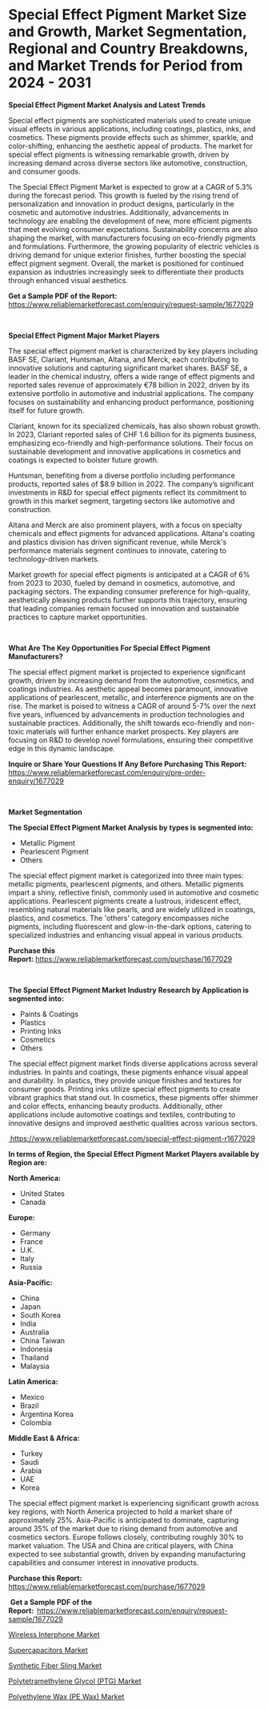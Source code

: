 <p><h1>Special Effect Pigment Market Size and Growth, Market Segmentation, Regional and Country Breakdowns, and Market Trends for Period from 2024 -  2031</h1></p><p><strong>Special Effect Pigment Market Analysis and Latest Trends</strong></p>
<p><p>Special effect pigments are sophisticated materials used to create unique visual effects in various applications, including coatings, plastics, inks, and cosmetics. These pigments provide effects such as shimmer, sparkle, and color-shifting, enhancing the aesthetic appeal of products. The market for special effect pigments is witnessing remarkable growth, driven by increasing demand across diverse sectors like automotive, construction, and consumer goods.</p><p>The Special Effect Pigment Market is expected to grow at a CAGR of 5.3% during the forecast period. This growth is fueled by the rising trend of personalization and innovation in product designs, particularly in the cosmetic and automotive industries. Additionally, advancements in technology are enabling the development of new, more efficient pigments that meet evolving consumer expectations. Sustainability concerns are also shaping the market, with manufacturers focusing on eco-friendly pigments and formulations. Furthermore, the growing popularity of electric vehicles is driving demand for unique exterior finishes, further boosting the special effect pigment segment. Overall, the market is positioned for continued expansion as industries increasingly seek to differentiate their products through enhanced visual aesthetics.</p></p>
<p><strong>Get a Sample PDF of the Report:&nbsp;</strong> <a href="https://www.reliablemarketforecast.com/enquiry/request-sample/1677029?utm_campaign=1134&utm_medium=2&utm_source=Github&utm_content=ia&utm_term=30092024&utm_id=special-effect-pigment">https://www.reliablemarketforecast.com/enquiry/request-sample/1677029</a></p>
<p>&nbsp;</p>
<p><strong>Special Effect Pigment Major Market Players</strong></p>
<p><p>The special effect pigment market is characterized by key players including BASF SE, Clariant, Huntsman, Altana, and Merck, each contributing to innovative solutions and capturing significant market shares. BASF SE, a leader in the chemical industry, offers a wide range of effect pigments and reported sales revenue of approximately €78 billion in 2022, driven by its extensive portfolio in automotive and industrial applications. The company focuses on sustainability and enhancing product performance, positioning itself for future growth.</p><p>Clariant, known for its specialized chemicals, has also shown robust growth. In 2023, Clariant reported sales of CHF 1.6 billion for its pigments business, emphasizing eco-friendly and high-performance solutions. Their focus on sustainable development and innovative applications in cosmetics and coatings is expected to bolster future growth.</p><p>Huntsman, benefiting from a diverse portfolio including performance products, reported sales of $8.9 billion in 2022. The company’s significant investments in R&D for special effect pigments reflect its commitment to growth in this market segment, targeting sectors like automotive and construction.</p><p>Altana and Merck are also prominent players, with a focus on specialty chemicals and effect pigments for advanced applications. Altana's coating and plastics division has driven significant revenue, while Merck's performance materials segment continues to innovate, catering to technology-driven markets.</p><p>Market growth for special effect pigments is anticipated at a CAGR of 6% from 2023 to 2030, fueled by demand in cosmetics, automotive, and packaging sectors. The expanding consumer preference for high-quality, aesthetically pleasing products further supports this trajectory, ensuring that leading companies remain focused on innovation and sustainable practices to capture market opportunities.</p></p>
<p>&nbsp;</p>
<p><strong>What Are The Key Opportunities For Special Effect Pigment Manufacturers?</strong></p>
<p><p>The special effect pigment market is projected to experience significant growth, driven by increasing demand from the automotive, cosmetics, and coatings industries. As aesthetic appeal becomes paramount, innovative applications of pearlescent, metallic, and interference pigments are on the rise. The market is poised to witness a CAGR of around 5-7% over the next five years, influenced by advancements in production technologies and sustainable practices. Additionally, the shift towards eco-friendly and non-toxic materials will further enhance market prospects. Key players are focusing on R&D to develop novel formulations, ensuring their competitive edge in this dynamic landscape.</p></p>
<p><strong>Inquire or Share Your Questions If Any Before Purchasing This Report:</strong> <a href="https://www.reliablemarketforecast.com/enquiry/pre-order-enquiry/1677029?utm_campaign=1134&utm_medium=2&utm_source=Github&utm_content=ia&utm_term=30092024&utm_id=special-effect-pigment">https://www.reliablemarketforecast.com/enquiry/pre-order-enquiry/1677029</a></p>
<p>&nbsp;</p>
<p><strong>Market Segmentation</strong></p>
<p><strong>The Special Effect Pigment Market Analysis by types is segmented into:</strong></p>
<p><ul><li>Metallic Pigment</li><li>Pearlescent Pigment</li><li>Others</li></ul></p>
<p><p>The special effect pigment market is categorized into three main types: metallic pigments, pearlescent pigments, and others. Metallic pigments impart a shiny, reflective finish, commonly used in automotive and cosmetic applications. Pearlescent pigments create a lustrous, iridescent effect, resembling natural materials like pearls, and are widely utilized in coatings, plastics, and cosmetics. The 'others' category encompasses niche pigments, including fluorescent and glow-in-the-dark options, catering to specialized industries and enhancing visual appeal in various products.</p></p>
<p><strong>Purchase this Report:&nbsp;</strong><a href="https://www.reliablemarketforecast.com/purchase/1677029?utm_campaign=1134&utm_medium=2&utm_source=Github&utm_content=ia&utm_term=30092024&utm_id=special-effect-pigment">https://www.reliablemarketforecast.com/purchase/1677029</a></p>
<p>&nbsp;</p>
<p><strong>The Special Effect Pigment Market Industry Research by Application is segmented into:</strong></p>
<p><ul><li>Paints & Coatings</li><li>Plastics</li><li>Printing Inks</li><li>Cosmetics</li><li>Others</li></ul></p>
<p><p>The special effect pigment market finds diverse applications across several industries. In paints and coatings, these pigments enhance visual appeal and durability. In plastics, they provide unique finishes and textures for consumer goods. Printing inks utilize special effect pigments to create vibrant graphics that stand out. In cosmetics, these pigments offer shimmer and color effects, enhancing beauty products. Additionally, other applications include automotive coatings and textiles, contributing to innovative designs and improved aesthetic qualities across various sectors.</p></p>
<p><a href="https://www.reliablemarketforecast.com/special-effect-pigment-r1677029?utm_campaign=1134&utm_medium=2&utm_source=Github&utm_content=ia&utm_term=30092024&utm_id=special-effect-pigment">&nbsp;https://www.reliablemarketforecast.com/special-effect-pigment-r1677029</a></p>
<p><strong>In terms of Region, the Special Effect Pigment Market Players available by Region are:</strong></p>
<p>
    <p> <strong> North America: </strong>
        <ul>
            <li>United States</li>
            <li>Canada</li>
        </ul>
        </p> 
    <p> <strong> Europe: </strong>
        <ul>
            <li>Germany</li>
            <li>France</li>
            <li>U.K.</li>
            <li>Italy</li>
            <li>Russia</li>
        </ul>
        </p> 
    <p> <strong> Asia-Pacific: </strong>
        <ul>
            <li>China</li>
            <li>Japan</li>
            <li>South Korea</li>
            <li>India</li>
            <li>Australia</li>
            <li>China Taiwan</li>
            <li>Indonesia</li>
            <li>Thailand</li>
            <li>Malaysia</li>
        </ul>
        </p> 
    <p> <strong> Latin America: </strong>
        <ul>
            <li>Mexico</li>
            <li>Brazil</li>
            <li>Argentina Korea</li>
            <li>Colombia</li>
        </ul>
        </p> 
    <p> <strong> Middle East & Africa: </strong>
        <ul>
            <li>Turkey</li>
            <li>Saudi</li>
            <li>Arabia</li>
            <li>UAE</li>
            <li>Korea</li>
        </ul>
    </p>
    </p>
<p><p>The special effect pigment market is experiencing significant growth across key regions, with North America projected to hold a market share of approximately 25%. Asia-Pacific is anticipated to dominate, capturing around 35% of the market due to rising demand from automotive and cosmetics sectors. Europe follows closely, contributing roughly 30% to market valuation. The USA and China are critical players, with China expected to see substantial growth, driven by expanding manufacturing capabilities and consumer interest in innovative products.</p></p>
<p><strong>Purchase this Report: </strong><a href="https://www.reliablemarketforecast.com/purchase/1677029?utm_campaign=1134&utm_medium=2&utm_source=Github&utm_content=ia&utm_term=30092024&utm_id=special-effect-pigment">https://www.reliablemarketforecast.com/purchase/1677029</a></p>
<p>&nbsp;<strong>Get a Sample PDF of the Report:&nbsp;&nbsp;</strong><a href="https://www.reliablemarketforecast.com/enquiry/request-sample/1677029?utm_campaign=1134&utm_medium=2&utm_source=Github&utm_content=ia&utm_term=30092024&utm_id=special-effect-pigment">https://www.reliablemarketforecast.com/enquiry/request-sample/1677029</a></p>
<p><strong></strong></p>
<p><p><a href="https://www.linkedin.com/pulse/global-wireless-interphone-market-trends-forecasts-strategic-m9ekf?utm_campaign=1134&utm_medium=2&utm_source=Github&utm_content=ia&utm_term=30092024&utm_id=special-effect-pigment">Wireless Interphone Market</a></p><p><a href="https://issuu.com/reportprime-2/docs/supercapacitors-market-size-2030.pp_22851222a499ff?utm_campaign=1134&utm_medium=2&utm_source=Github&utm_content=ia&utm_term=30092024&utm_id=special-effect-pigment">Supercapacitors Market</a></p><p><a href="https://www.linkedin.com/pulse/synthetic-fiber-sling-market-trends-analysis-opportunities-0bd1c?utm_campaign=1134&utm_medium=2&utm_source=Github&utm_content=ia&utm_term=30092024&utm_id=special-effect-pigment">Synthetic Fiber Sling Market</a></p><p><a href="https://github.com/benjigwozdzus/Market-Research-Report-List-1/blob/main/polytetramethylene-glycol-ptg-market.md?utm_campaign=1134&utm_medium=2&utm_source=Github&utm_content=ia&utm_term=30092024&utm_id=special-effect-pigment">Polytetramethylene Glycol (PTG) Market</a></p><p><a href="https://github.com/BryceTownsendr/Market-Research-Report-List-6/blob/main/polyethylene-wax-pe-wax-market.md?utm_campaign=1134&utm_medium=2&utm_source=Github&utm_content=ia&utm_term=30092024&utm_id=special-effect-pigment">Polyethylene Wax (PE Wax) Market</a></p></p>